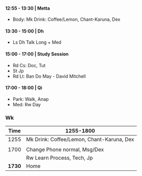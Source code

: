 #### 12:55 - 13:30 | **Metta**
+ Body: Mk Drink: Coffee/Lemon, Chant-Karuna, Dex
#### 13:30 - 15:00 | **Dh**
+ Ls Dh Talk Long + Med
#### 15:00 - 17:00 | **Study Session**
+ Rd Cs: Doc, Tut
+ St Jp
+ Rd Lt: Ban Do May - David Mitchell 
#### 17:00 - 18:00 | Qi
+ Park: Walk, Anap    
+ Med: Rw Day  

### Wk
|Time|  1255-1800  | 
| ---|-------------| 
|1255|  Mk Drink: Coffee/Lemon, Chant-Karuna, Dex|
||         |
|1700|  Change Phone normal, Msg/Dex      |
||  Rw Learn Process, Tech, Jp  | 
|**1730**|  Home  | 
